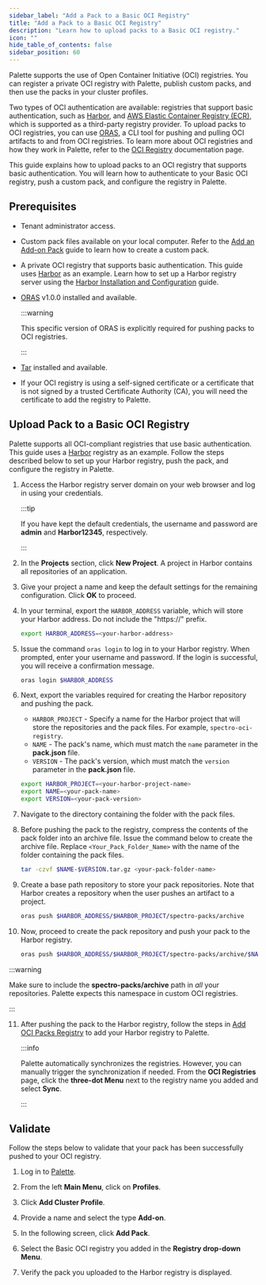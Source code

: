 ```yaml
---
sidebar_label: "Add a Pack to a Basic OCI Registry"
title: "Add a Pack to a Basic OCI Registry"
description: "Learn how to upload packs to a Basic OCI registry."
icon: ""
hide_table_of_contents: false
sidebar_position: 60
---
```


Palette supports the use of Open Container Initiative (OCI) registries. You can register a private OCI registry with
Palette, publish custom packs, and then use the packs in your cluster profiles.

Two types of OCI authentication are available: registries that support basic authentication, such as
[Harbor](https://goharbor.io/), and [AWS Elastic Container Registry (ECR)](./add-pack-oci-ecr.md), which is supported as
a third-party registry provider. To upload packs to OCI registries, you can use [ORAS](https://oras.land/docs/), a CLI
tool for pushing and pulling OCI artifacts to and from OCI registries. To learn more about OCI registries and how they
work in Palette, refer to the [OCI Registry](./oci-registry.md) documentation page.

This guide explains how to upload packs to an OCI registry that supports basic authentication. You will learn how to
authenticate to your Basic OCI registry, push a custom pack, and configure the registry in Palette.

## Prerequisites

- Tenant administrator access.

- Custom pack files available on your local computer. Refer to the [Add an Add-on Pack](../../adding-add-on-packs.md)
  guide to learn how to create a custom pack.

- A private OCI registry that supports basic authentication. This guide uses [Harbor](https://goharbor.io/) as an
  example. Learn how to set up a Harbor registry server using the
  [Harbor Installation and Configuration](https://goharbor.io/docs/2.9.0/install-config/) guide.

- [ORAS](https://oras.land/docs/installation/) v1.0.0 installed and available.

  :::warning

  This specific version of ORAS is explicitly required for pushing packs to OCI registries.

  :::

- [Tar](https://www.gnu.org/software/tar/) installed and available.

- If your OCI registry is using a self-signed certificate or a certificate that is not signed by a trusted Certificate
  Authority (CA), you will need the certificate to add the registry to Palette.

## Upload Pack to a Basic OCI Registry

Palette supports all OCI-compliant registries that use basic authentication. This guide uses a
[Harbor](https://goharbor.io/) registry as an example. Follow the steps described below to set up your Harbor registry,
push the pack, and configure the registry in Palette.

1. Access the Harbor registry server domain on your web browser and log in using your credentials.

   :::tip

   If you have kept the default credentials, the username and password are **admin** and **Harbor12345**, respectively.

   :::

2. In the **Projects** section, click **New Project**. A project in Harbor contains all repositories of an application.

3. Give your project a name and keep the default settings for the remaining configuration. Click **OK** to proceed.

4. In your terminal, export the `HARBOR_ADDRESS` variable, which will store your Harbor address. Do not include the
   "https://" prefix.

   ```bash
   export HARBOR_ADDRESS=<your-harbor-address>
   ```

5. Issue the command `oras login` to log in to your Harbor registry. When prompted, enter your username and password. If
   the login is successful, you will receive a confirmation message.

   ```bash
   oras login $HARBOR_ADDRESS
   ```

6. Next, export the variables required for creating the Harbor repository and pushing the pack.

   - `HARBOR_PROJECT` - Specify a name for the Harbor project that will store the repositories and the pack files. For
     example, `spectro-oci-registry`.
   - `NAME` - The pack's name, which must match the `name` parameter in the **pack.json** file.
   - `VERSION` - The pack's version, which must match the `version` parameter in the **pack.json** file.

   ```bash
   export HARBOR_PROJECT=<your-harbor-project-name>
   export NAME=<your-pack-name>
   export VERSION=<your-pack-version>
   ```

7. Navigate to the directory containing the folder with the pack files.

8. Before pushing the pack to the registry, compress the contents of the pack folder into an archive file. Issue the
   command below to create the archive file. Replace `<Your_Pack_Folder_Name>` with the name of the folder containing
   the pack files.

   ```bash
   tar -czvf $NAME-$VERSION.tar.gz <your-pack-folder-name>
   ```

9. Create a base path repository to store your pack repositories. Note that Harbor creates a repository when the user
   pushes an artifact to a project.

   ```bash
   oras push $HARBOR_ADDRESS/$HARBOR_PROJECT/spectro-packs/archive
   ```

10. Now, proceed to create the pack repository and push your pack to the Harbor registry.

    ```bash
    oras push $HARBOR_ADDRESS/$HARBOR_PROJECT/spectro-packs/archive/$NAME:$VERSION $NAME-$VERSION.tar.gz
    ```

:::warning

Make sure to include the **spectro-packs/archive** path in _all_ your repositories. Palette expects this namespace in
custom OCI registries.

:::

11. After pushing the pack to the Harbor registry, follow the steps in [Add OCI Packs Registry](./add-oci-packs.md) to
    add your Harbor registry to Palette.

    :::info

    Palette automatically synchronizes the registries. However, you can manually trigger the synchronization if needed.
    From the **OCI Registries** page, click the **three-dot Menu** next to the registry name you added and select
    **Sync**.

    :::

## Validate

Follow the steps below to validate that your pack has been successfully pushed to your OCI registry.

1. Log in to [Palette](https://console.spectrocloud.com).

2. From the left **Main Menu**, click on **Profiles**.

3. Click **Add Cluster Profile**.

4. Provide a name and select the type **Add-on**.

5. In the following screen, click **Add Pack**.

6. Select the Basic OCI registry you added in the **Registry drop-down Menu**.

7. Verify the pack you uploaded to the Harbor registry is displayed.
